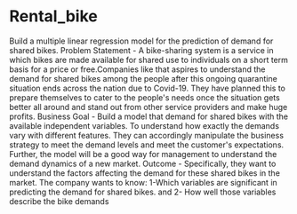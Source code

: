 # Rental_bike
Build a multiple linear regression model for the prediction of demand for shared bikes.
Problem Statement - A bike-sharing system is a service in which bikes are made available for shared use to individuals on a short term basis for a price or free.Companies like that aspires to understand the demand for shared bikes among the people after this ongoing quarantine situation ends across the nation due to Covid-19. They have planned this to prepare themselves to cater to the people's needs once the situation gets better all around and stand out from other service providers and make huge profits.
Business Goal - Build a model that demand for shared bikes with the available independent variables. To understand how exactly the demands vary with different features. They can accordingly manipulate the business strategy to meet the demand levels and meet the customer's expectations. Further, the model will be a good way for management to understand the demand dynamics of a new market. 
Outcome - Specifically, they want to understand the factors affecting the demand for these shared bikes in the market. The company wants to know: 
1-Which variables are significant in predicting the demand for shared bikes. and 2- How well those variables describe the bike demands
